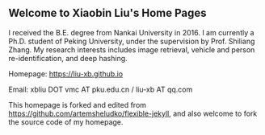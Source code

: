 ## Welcome to Xiaobin Liu's Home Pages

I received the B.E. degree from Nankai University in 2016. I am currently a Ph.D. student of Peking University, under the supervision by Prof. Shiliang Zhang. My research interests includes image retrieval, vehicle and person re-identification, and deep hashing.

Homepage: https://liu-xb.github.io

Email: xbliu DOT vmc AT pku.edu.cn / liu-xb AT qq.com


This homepage is forked and edited from https://github.com/artemsheludko/flexible-jekyll, and also welcome to fork the source code of my homepage.
